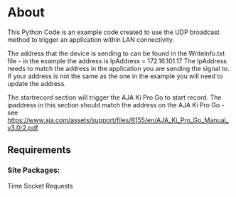 # About

This Python Code is an example code created to use the UDP broadcast method to trigger an application within LAN connectivity.

The address that the device is sending to can be found in the WriteInfo.txt file - in the example the address is IpAddress = 172.16.101.17
The IpAddress needs to match the address in the application you are sending the signal to. If your address is not the same as the one in the example you will need to update the address.

The startrecord section will trigger the AJA Ki Pro Go to start record.
The ipaddress in this section should match the address on the AJA Ki Pro Go - see https://www.aja.com/assets/support/files/8155/en/AJA_Ki_Pro_Go_Manual_v3.0r2.pdf

## Requirements

### Site Packages:
Time
Socket
Requests